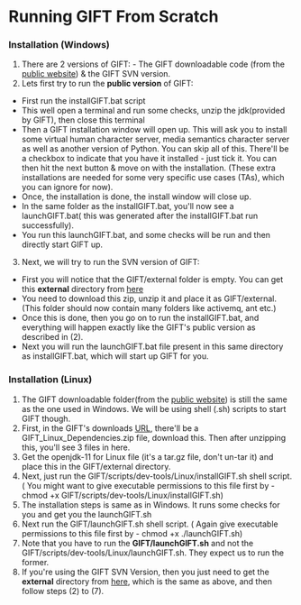 # Running GIFT From Scratch

### Installation (Windows)
1) There are 2 versions of GIFT: - The GIFT downloadable code (from the [public website](https://gifttutoring.org/projects/gift/files)) & the GIFT SVN version.
2) Lets first try to run the **public version** of GIFT:
- First run the installGIFT.bat script
- This well open a terminal and run some checks, unzip the jdk(provided by GIFT), then close this terminal
- Then a GIFT installation window will open up. This will ask you to install some virtual human character server, media semantics character server as well as another version of Python. You can skip all of this. There'll be a checkbox to indicate that you have it installed - just tick it. You can then hit the next button & move on with the installation. (These extra installations are needed for some very specific use cases (TAs), which you can ignore for now).
- Once, the installation is done, the install window will close up.
- In the same folder as the installGIFT.bat, you'll now see a launchGIFT.bat( this was generated after the installGIFT.bat run successfully).
- You run this launchGIFT.bat, and some checks will be run and then directly start GIFT up.
3) Next, we will try to run the SVN version of GIFT:
- First you will notice that the GIFT/external folder is empty. You can get this **external** directory from [here](https://drive.google.com/file/d/1vftcN0LvvODZungnYQjvUjL3BCnKbdI2/view)
- You need to download this zip, unzip it and place it as GIFT/external.(This folder should now contain many folders like activemq, ant etc.)
- Once this is done, then you go on to run the installGIFT.bat, and everything will happen exactly like the GIFT's public version as described in (2).
- Next you will run the launchGIFT.bat file present in this same directory as installGIFT.bat, which will start up GIFT for you.


### Installation (Linux)
1) The GIFT downloadable folder(from the [public website](https://gifttutoring.org/projects/gift/files)) is still the same as the one used in Windows. We will be using shell (.sh) scripts to start GIFT though.
2) First, in the GIFT's downloads [URL](https://gifttutoring.org/projects/gift/files), there'll be a GIFT_Linux_Dependencies.zip file, download this. Then after unzipping this, you'll see 3 files in here.
3) Get the openjdk-11 for Linux file (it's a tar.gz file, don't un-tar it) and place this in the GIFT/external directory.
4) Next, just run the GIFT/scripts/dev-tools/Linux/installGIFT.sh shell script. ( You might want to give executable permissions to this file first by - chmod +x GIFT/scripts/dev-tools/Linux/installGIFT.sh)
5) The installation steps is same as in Windows. It runs some checks for you and get you the launchGIFT.sh
6) Next run the GIFT/launchGIFT.sh shell script. ( Again give executable permissions to this file first by - chmod +x ./launchGIFT.sh)
7) Note that you have to run the **GIFT/launchGIFT.sh** and not the GIFT/scripts/dev-tools/Linux/launchGIFT.sh. 
They expect us to run the former.
8) If you're using the GIFT SVN Version, then you just need to get the  **external** directory from [here](https://drive.google.com/file/d/1vftcN0LvvODZungnYQjvUjL3BCnKbdI2/view), which is the same as above, and then follow steps (2) to (7).